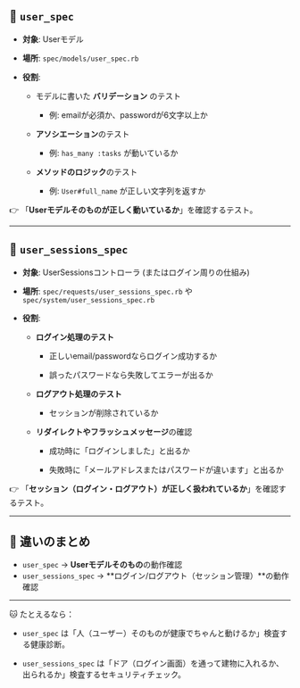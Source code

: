 
## 🧪 `user_spec`

- **対象**: Userモデル
- **場所**: `spec/models/user_spec.rb`
- **役割**:
    
    - モデルに書いた **バリデーション** のテスト
        - 例: emailが必須か、passwordが6文字以上か
            
    - **アソシエーション**のテスト
        - 例: `has_many :tasks` が動いているか
            
    - **メソッドのロジック**のテスト
        - 例: `User#full_name` が正しい文字列を返すか
            

👉 「**Userモデルそのものが正しく動いているか**」を確認するテスト。

---

## 🧪 `user_sessions_spec`

- **対象**: UserSessionsコントローラ (またはログイン周りの仕組み)
- **場所**: `spec/requests/user_sessions_spec.rb` や `spec/system/user_sessions_spec.rb`    
- **役割**:
    
    - **ログイン処理のテスト**
        
        - 正しいemail/passwordならログイン成功するか
            
        - 誤ったパスワードなら失敗してエラーが出るか
            
    - **ログアウト処理のテスト**
        
        - セッションが削除されているか
            
    - **リダイレクトやフラッシュメッセージ**の確認
        
        - 成功時に「ログインしました」と出るか
            
        - 失敗時に「メールアドレスまたはパスワードが違います」と出るか
            

👉 「**セッション（ログイン・ログアウト）が正しく扱われているか**」を確認するテスト。

---

## 🔑 違いのまとめ

- `user_spec` → **Userモデルそのもの**の動作確認
- `user_sessions_spec` → **ログイン/ログアウト（セッション管理）**の動作確認
    

---

🐱 たとえるなら：

- `user_spec` は「人（ユーザー）そのものが健康でちゃんと動けるか」検査する健康診断。
    
- `user_sessions_spec` は「ドア（ログイン画面）を通って建物に入れるか、出られるか」検査するセキュリティチェック。
    
